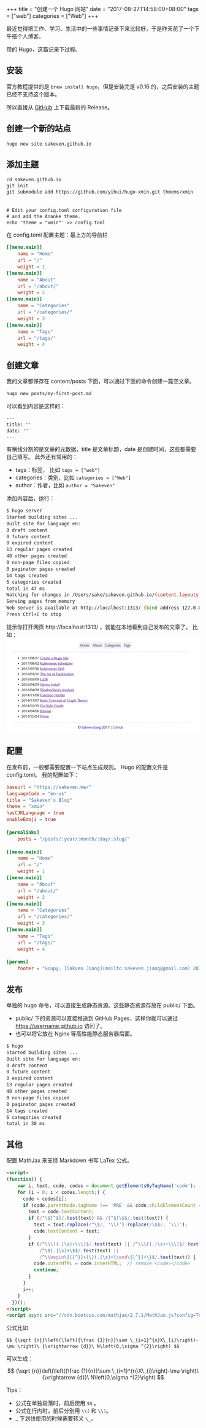 +++
title = "创建一个 Hugo 网站"
date = "2017-08-27T14:58:00+08:00"
tags = ["web"]
categories = ["Web"]
+++

最近觉得把工作、学习、生活中的一些事情记录下来比较好，于是昨天花了一个下午搭个人博客。

用的 Hugo，这篇记录下过程。


## 安装

官方教程提供的是 `brew install hugo`，但是安装完是 v0.16 的，之后安装的主题已经不支持这个版本。

所以直接从 [GitHub](https://github.com/gohugoio/hugo/releases) 上下载最新的 Release。

## 创建一个新的站点

```bash
hugo new site sakeven.github.io 
```

## 添加主题

```
cd sakeven.github.io
git init
git submodule add https://github.com/yihui/hugo-xmin.git thmems/xmin


# Edit your config.toml configuration file
# and add the Ananke theme.
echo 'theme = "xmin"' >> config.toml
```

在 config.toml 配置主题：最上方的导航栏

```toml
[[menu.main]]
    name = "Home"
    url = "/"
    weight = 1
[[menu.main]]
    name = "About"
    url = "/about/"
    weight = 2
[[menu.main]]
    name = "Categories"
    url = "/categories/"
    weight = 3
[[menu.main]]
    name = "Tags"
    url = "/tags/"
    weight = 4
```

## 创建文章

我的文章都保存在 content/posts 下面，可以通过下面的命令创建一篇空文章。

```bash
hugo new posts/my-first-post.md
```

可以看到内容是这样的：

```
---
title: ''
date: ''
---
```

有横线分割的是文章的元数据，title 是文章标题，date 是创建时间，这些都需要自己填写。
此外还有常用的：

* tags：标签， 比如 `tags = ["web"]`
* categories：类别，比如 `categories = ["Web"]`
* author：作者，比如 `author = "Sakeven"`

添加内容后，运行：

```bash
$ hugo server
Started building sites ...
Built site for language en:
0 draft content
0 future content
0 expired content
13 regular pages created
48 other pages created
0 non-page files copied
0 paginator pages created
14 tags created
6 categories created
total in 47 ms
Watching for changes in /Users/sake/sakeven.github.io/{content,layouts,static,themes}
Serving pages from memory
Web Server is available at http://localhost:1313/ (bind address 127.0.0.1)
Press Ctrl+C to stop
```

提示你打开网页 http://localhost:1313/ ，就能在本地看到自己发布的文章了。
比如：
![hugo](/img/hugo.png)


## 配置

在发布前，一般都需要配置一下站点生成规则。 Hugo 的配置文件是 config.toml。
我的配置如下：

```toml
baseurl = "https://sakeven.me/"
languageCode = "en-us"
title = "Sakeven's Blog"
theme = "xmin"
hasCJKLanguage = true
enableEmoji = true

[permalinks]
    posts = "/posts/:year/:month/:day/:slug/"

[[menu.main]]
    name = "Home"
    url = "/"
    weight = 1
[[menu.main]]
    name = "About"
    url = "/about/"
    weight = 2
[[menu.main]]
    name = "Categories"
    url = "/categories/"
    weight = 3
[[menu.main]]
    name = "Tags"
    url = "/tags/"
    weight = 4

[params]
    footer = "&copy; [Sakven Jiang](mailto:sakeven.jiang@gmail.com) 2017 | [Github](https://github.com/sakeven)"
```

## 发布

单独的 hugo 命令，可以直接生成静态资源。这些静态资源存放在 public/ 下面。

* public/ 下的资源可以直接推送到 GitHub Pages，这样你就可以通过 https://username.github.io 访问了。
* 也可以将它放在 Nginx 等高性能静态服务器后面。

```bash
$ hugo
Started building sites ...
Built site for language en:
0 draft content
0 future content
0 expired content
13 regular pages created
48 other pages created
0 non-page files copied
0 paginator pages created
14 tags created
6 categories created
total in 30 ms
```
## 其他

配置 MathJax 来支持 Markdown 书写 LaTex 公式。

```html
<script>
(function() {
    var i, text, code, codes = document.getElementsByTagName('code');
    for (i = 0; i < codes.length;) {
      code = codes[i];
      if (code.parentNode.tagName !== 'PRE' && code.childElementCount === 0) {
        text = code.textContent;
        if (/^\$[^$]/.test(text) && /[^$]\$$/.test(text)) {
          text = text.replace(/^\$/, '\\(').replace(/\$$/, '\\)');
          code.textContent = text;
        }
        if (/^\\\((.|\s)+\\\)$/.test(text) || /^\\\[(.|\s)+\\\]$/.test(text) ||
            /^\$(.|\s)+\$$/.test(text) ||
            /^\\begin\{([^}]+)\}(.|\s)+\\end\{[^}]+\}$/.test(text)) {
          code.outerHTML = code.innerHTML;  // remove <code></code>
          continue;
        }
      }
      i++;
    }
  })();  
</script>
<script async src="//cdn.bootcss.com/mathjax/2.7.1/MathJax.js?config=TeX-MML-AM_CHTML"></script>
```

公式比如 
```
$$ {\sqrt {n}}\left(\left({\frac {1}{n}}\sum \_{i=1}^{n}X\_{i}\right)-\mu \right)\ {\xrightarrow {d}}\ N\left(0,\sigma ^{2}\right) $$
``` 
可以生成：

$$ {\sqrt {n}}\left(\left({\frac {1}{n}}\sum \_{i=1}^{n}X\_{i}\right)-\mu \right)\ {\xrightarrow {d}}\ N\left(0,\sigma ^{2}\right) $$

Tips：

* 公式在单独段落时，前后使用 `$$` 。
* 公式在行内时，前后分别用 `\\(` 和 `\\)`。
* _ 下划线使用的时候需要转义 `\_`。

